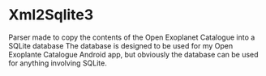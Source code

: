 Xml2Sqlite3
===========

Parser made to copy the contents of the Open Exoplanet Catalogue into a SQLite database
The database is designed to be used for  my Open Exoplante Catalogue Android app, but obviously the database can be used for anything involving SQLite.
